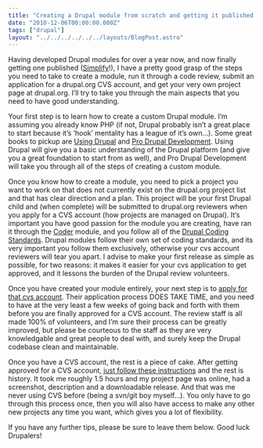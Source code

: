 ```yaml
---
title: "Creating a Drupal module from scratch and getting it published on drupal.org"
date: "2010-12-06T00:00:00.000Z"
tags: ["drupal"]
layout: "../../../../../../layouts/BlogPost.astro"
---
```


Having developed Drupal modules for over a year now, and now finally getting one published (<a href="http://drupal.org/project/simplify" target="_blank">Simplify</a>!), I have a pretty good grasp of the steps you need to take to create a module, run it through a code review, submit an application for a drupal.org CVS account, and get your very own project page at drupal.org. I’ll try to take you through the main aspects that you need to have good understanding.

Your first step is to learn how to create a custom Drupal module. I’m assuming you already know PHP (if not, Drupal probably isn’t a great place to start because it’s ‘hook’ mentality has a league of it’s own…). Some great books to pickup are <a href="http://www.amazon.com/Using-Drupal-Angela-Byron/dp/0596515804/ref=sr_1_1?s=books&amp;ie=UTF8&amp;qid=1291671014&amp;sr=1-1" target="_blank">Using Drupal</a> and <a href="http://www.amazon.com/gp/product/1430228385/ref=pd_lpo_k2_dp_sr_2?pf_rd_p=486539851&amp;pf_rd_s=lpo-top-stripe-1&amp;pf_rd_t=201&amp;pf_rd_i=1590597559&amp;pf_rd_m=ATVPDKIKX0DER&amp;pf_rd_r=0DR4QX7G382XADHSXMRT" target="_blank">Pro Drupal Development</a>. Using Drupal will give you a basic understanding of the Drupal platform (and give you a great foundation to start from as well), and Pro Drupal Development will take you through all of the steps of creating a custom module.

Once you know how to create a module, you need to pick a project you want to work on that does not currently exist on the drupal.org project list and that has clear direction and a plan. This project will be your first Drupal child and (when complete) will be submitted to drupal.org reviewers when you apply for a CVS account (how projects are managed on Drupal). It’s important you have good passion for the module you are creating, have ran it through the <a href="http://drupal.org/project/coder" target="_blank">Coder</a> module, and you follow all of the <a href="http://drupal.org/coding-standards" target="_blank">Drupal Coding Standards</a>. Drupal modules follow their own set of coding standards, and its very important you follow them exclusively, otherwise your cvs account reviewers will tear you apart. I advise to make your first release as simple as possible, for two reasons: it makes it easier for your cvs application to get approved, and it lessons the burden of the Drupal review volunteers.

Once you have created your module entirely, your next step is to <a href="http://drupal.org/cvs-application" target="_blank">apply for that cvs account</a>. Their application process DOES TAKE TIME, and you need to have at the very least a few weeks of going back and forth with them before you are finally approved for a CVS account. The review staff is all made 100% of volunteers, and I’m sure their process can be greatly improved, but please be courteous to the staff as they are very knowledgable and great people to deal with, and surely keep the Drupal codebase clean and maintainable.

Once you have a CVS account, the rest is a piece of cake. After getting approved for a CVS account, <a href="http://drupal.org/node/100748" target="_blank">just follow these instructions</a> and the rest is history. It took me roughly 1.5 hours and my project page was online, had a screenshot, description and a downloadable release. And that was me never using CVS before (being a svn/git boy myself…). You only have to go through this process once, then you will also have access to make any other new projects any time you want, which gives you a lot of flexibility.

If you have any further tips, please be sure to leave them below. Good luck Drupalers!
